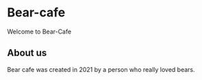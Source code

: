 # Bear-cafe
Welcome to Bear-Cafe

## About us
Bear cafe was created in 2021 by a person who really loved bears.